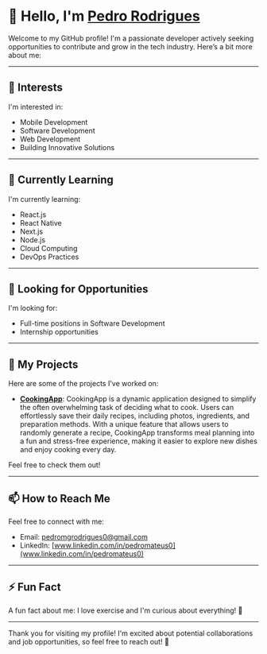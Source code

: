 # 👋 Hello, I'm [Pedro Rodrigues](https://github.com/PedroMRodrigues0)

Welcome to my GitHub profile! I'm a passionate developer actively seeking opportunities to contribute and grow in the tech industry. Here’s a bit more about me:

---

## 👀 Interests
I'm interested in:
- Mobile Development
- Software Development
- Web Development
- Building Innovative Solutions

---

## 🌱 Currently Learning
I'm currently learning:
- React.js
- React Native
- Next.js
- Node.js
- Cloud Computing
- DevOps Practices

---

## 🤝 Looking for Opportunities
I'm looking for:
- Full-time positions in Software Development
- Internship opportunities

---

## 📂 My Projects
Here are some of the projects I've worked on:

- **[CookingApp](https://github.com/PedroMRodrigues0/Cooking_App)**: CookingApp is a dynamic application designed to simplify the often overwhelming task of deciding what to cook. Users can effortlessly save their daily recipes, including photos,                                                                       ingredients, and preparation methods. With a unique feature that allows users to randomly generate a recipe, CookingApp transforms meal planning into a fun and stress-free                                                                            experience, making it easier to explore new dishes and enjoy cooking every day.

Feel free to check them out!

---

## 📫 How to Reach Me
Feel free to connect with me:
- Email: [pedromgrodrigues0@gmail.com](mailto:pedromgrodrigues0@gmail.com)
- LinkedIn: [www.linkedin.com/in/pedromateus0](www.linkedin.com/in/pedromateus0)

---

## ⚡ Fun Fact
A fun fact about me: I love exercise and I'm curious about everything! 👀

---

Thank you for visiting my profile! I'm excited about potential collaborations and job opportunities, so feel free to reach out! 🚀
